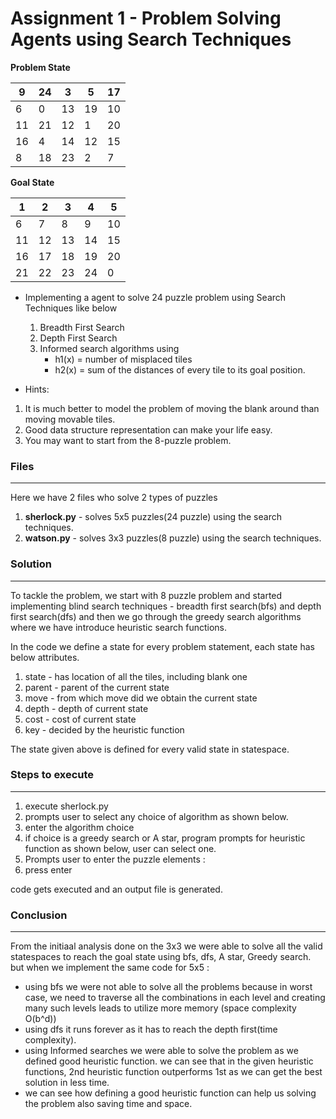# Assignment 1 - Problem Solving Agents using Search Techniques

 **Problem State**					

| 9  | 24 | 3  | 5  | 17 |
| -- | -- | -- | -- | -- |
| 6  | 0  | 13 | 19 | 10 |
| 11 | 21 | 12 | 1  | 20 |
| 16 | 4  | 14 | 12 | 15 |
| 8  | 18 | 23 | 2  |  7 |

**Goal State**

| 1  | 2  | 3  | 4  | 5  |
| -- | -- | -- | -- | -- |
| 6  | 7  | 8  | 9  | 10 |
| 11 | 12 | 13 | 14 | 15 |
| 16 | 17 | 18 | 19 | 20 |
| 21 | 22 | 23 | 24 | 0  |

- Implementing a agent to solve 24 puzzle problem using Search Techniques like below
  1. Breadth First Search
  2. Depth First Search
  3. Informed search algorithms using
      - h1(x) = number of misplaced tiles
      - h2(x) = sum of the distances of every tile to its goal position.
	  
- Hints:
1.	It is much better to model the problem of moving the blank around than moving movable tiles.
2.	Good data structure representation can make your life easy.
3.	You may want to start from the 8-puzzle problem.

### Files
------
Here we have 2 files who solve 2 types of puzzles
1. **sherlock.py** - solves 5x5 puzzles(24 puzzle) using the search techniques.
2. **watson.py** - solves 3x3 puzzles(8 puzzle) using the search techniques.

### Solution
------
To tackle the problem, we start with 8 puzzle problem and started implementing blind search techniques - breadth first search(bfs) and depth first search(dfs) and then we go through the greedy search algorithms where we have introduce heuristic search functions.

In the code we define a state for every problem statement, each state has below attributes.
1. state  - has location of all the tiles, including blank one
2. parent - parent of the current state
3. move   - from which move did we obtain the current state
4. depth  - depth of current state
5. cost   - cost of current state
6. key    - decided by the heuristic function

The state given above is defined for every valid state in statespace.


### Steps to execute
------
1. execute sherlock.py
2. prompts user to select any choice of algorithm as shown below.
3. enter the algorithm choice
4. if choice is a greedy search or A star, program prompts for heuristic function as shown below, user can select one.
5. Prompts user to enter the puzzle elements :
6. press enter

code gets executed and an output file is generated.

### Conclusion
------
From the initiaal analysis done on the 3x3 we were able to solve all the valid statespaces to reach the goal state using bfs, dfs, A star, Greedy search. but when we implement the same code for 5x5 :  
- using bfs we were not able to solve all the problems because in worst case, we need to traverse all the combinations in each level and creating many such levels leads to utilize more memory (space complexity O(b^d))
- using dfs it runs forever as it has to reach the depth first(time complexity).
- using Informed searches we were able to solve the problem as we defined good heuristic function. we can see that in the given heuristic functions, 2nd heuristic function outperforms 1st as we can get the best solution in less time.
- we can see how defining a good heuristic function can help us solving the problem also saving time and space.










